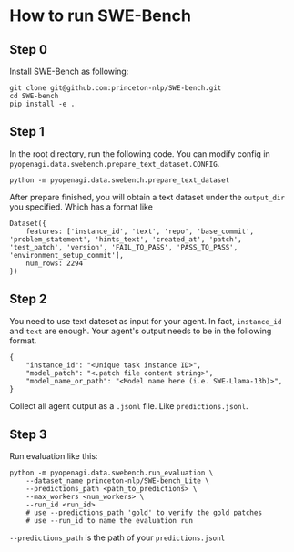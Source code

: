 # How to run SWE-Bench

## Step 0
Install SWE-Bench as following:
```shell
git clone git@github.com:princeton-nlp/SWE-bench.git
cd SWE-bench
pip install -e .
```

## Step 1
In the root directory, run the following code. You can modify config
in `pyopenagi.data.swebench.prepare_text_dataset.CONFIG`.
```shell
python -m pyopenagi.data.swebench.prepare_text_dataset
```
After prepare finished, you will obtain a text dataset under the `output_dir` you
specified. Which has a format like
```text
Dataset({
    features: ['instance_id', 'text', 'repo', 'base_commit', 'problem_statement', 'hints_text', 'created_at', 'patch', 'test_patch', 'version', 'FAIL_TO_PASS', 'PASS_TO_PASS', 'environment_setup_commit'],
    num_rows: 2294
})
```

## Step 2
You need to use text dateset as input for your agent. In fact, `instance_id`
and `text` are enough.
Your agent's output needs to be in the following format.
```text
{
    "instance_id": "<Unique task instance ID>",
    "model_patch": "<.patch file content string>",
    "model_name_or_path": "<Model name here (i.e. SWE-Llama-13b)>",
}
```
Collect all agent output as a `.jsonl` file. Like `predictions.jsonl`.

## Step 3
Run evaluation like this:
```shell
python -m pyopenagi.data.swebench.run_evaluation \
    --dataset_name princeton-nlp/SWE-bench_Lite \
    --predictions_path <path_to_predictions> \
    --max_workers <num_workers> \
    --run_id <run_id>
    # use --predictions_path 'gold' to verify the gold patches
    # use --run_id to name the evaluation run
```
`--predictions_path` is the path of your `predictions.jsonl`
